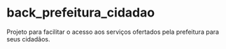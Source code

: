 # back_prefeitura_cidadao
Projeto para facilitar o acesso aos serviços ofertados pela prefeitura para seus cidadãos.
